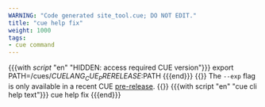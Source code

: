 ```yaml
---
WARNING: "Code generated site_tool.cue; DO NOT EDIT."
title: "cue help fix"
weight: 1000
tags:
- cue command
---
```

{{{with _script_ "en" "HIDDEN: access required CUE version"}}}
export PATH=/cues/$CUELANG_CUE_PRERELEASE:$PATH
{{{end}}}
{{<info>}}
The `--exp` flag is only available in a recent CUE
[pre-release]({{<relref"docs/introduction/installation#download-an-official-cue-binary">}}).
{{</info>}}
{{{with script "en" "cue cli help text"}}}
cue help fix
{{{end}}}
